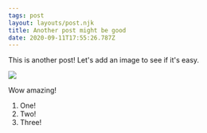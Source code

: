```yaml
---
tags: post
layout: layouts/post.njk
title: Another post might be good
date: 2020-09-11T17:55:26.787Z
---
```

This is another post! Let's add an image to see if it's easy.

![](/images/uploads/friday-at-the-ice-rink.jpeg)

Wow amazing!

1. One!
2. Two!
3. Three!